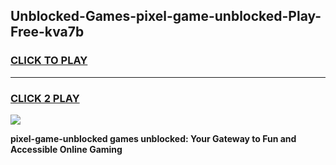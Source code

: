 
## Unblocked-Games-pixel-game-unblocked-Play-Free-kva7b
<h3>
<a href="https://premium76.site?title=pixel-game-unblocked&ref=21A">CLICK TO PLAY</a></h3>
<hr>

<h3>
<a href="https://premium76.site?title=pixel-game-unblocked&ref=21A">CLICK 2 PLAY</a>
  
</h3>

<a href="https://premium76.site?title=pixel-game-unblocked&ref=21A"><img src="https://clearcache.store/games.png"></a>


**pixel-game-unblocked games unblocked: Your Gateway to Fun and Accessible Online Gaming**
